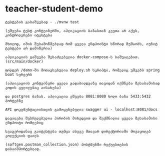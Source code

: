 # teacher-student-demo

    ტესტების გასაშვებად - ./mvnw test

    (ეშვება ტესტ კონტეინერში, აპლიკაციის ბაზასთან კვეთა არ აქვს, კონტროლერები იტესტება

    მხოლოდ, იმის შესამოწმებლად რომ ყველა ენდპოინტი სწორად მუშაობს, იუნიტ ტესტები არ დამიწერია)

    აპლიკაციის გაშვება შესაძლებელია docker-compose-ს საშუალებით. (src/main/docker)

    ფოლდერ /demo-ში მოთავსებულია deploy.sh სკრიპტი, რომელიც უშვებს spring boot სერვერს
    
    (აპლიკაციის კონტეინერი ყველა გადაბილდვაზე თავიდან იქმნება შესაბამისად კოდის ცვლილებაც აისახება)

    და postgres ბაზას. აპლიკაცია ეშვება 8081:8080 ხოლო ბაზა 5433:5432 პორტებზე 

    API დოკუმენტაციისთვის გამოყენებულია swagger ui - localhost:8081/docs

    დავალება შესრულებულია პირობის მიხედვით და შექმნილია ყველა შესაბამისი ენდპოიტი რომლებიც 

    სვაგერიდანაც გაიტესტება თუმცა ასევე მთავარ დირექტორიაში მოვაყოლებ კოლექციის ფაილს

    (softgen.postman_collection.json) პოსტმენში რექუესთების დასაიმპორტებლად.
    
    
